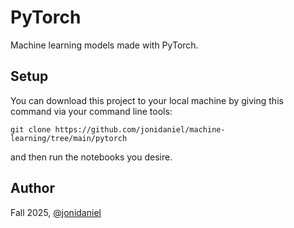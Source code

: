 # PyTorch

Machine learning models made with PyTorch.

## Setup

You can download this project to your local machine by giving this command via your command line tools:

`git clone https://github.com/jonidaniel/machine-learning/tree/main/pytorch`

and then run the notebooks you desire.

## Author

Fall 2025, [@jonidaniel](https://github.com/jonidaniel)
